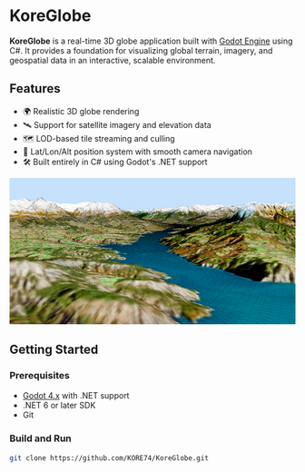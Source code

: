 # KoreGlobe

**KoreGlobe** is a real-time 3D globe application built with [Godot Engine](https://godotengine.org/) using C#. It provides a foundation for visualizing global terrain, imagery, and geospatial data in an interactive, scalable environment.

## Features

- 🌍 Realistic 3D globe rendering
- 🛰️ Support for satellite imagery and elevation data
- 🗺️ LOD-based tile streaming and culling
- 🧭 Lat/Lon/Alt position system with smooth camera navigation
- 🛠️ Built entirely in C# using Godot's .NET support

![KoreGlobe Screenshot](./GlobeScreenshot.png)


## Getting Started

### Prerequisites

- [Godot 4.x](https://godotengine.org/download) with .NET support
- .NET 6 or later SDK
- Git

### Build and Run

```bash
git clone https://github.com/KORE74/KoreGlobe.git
```
